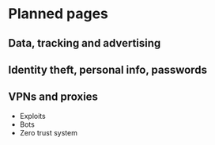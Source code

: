 # Planned pages

## Data, tracking and advertising

## Identity theft, personal info, passwords

## VPNs and proxies

- Exploits
- Bots
- Zero trust system